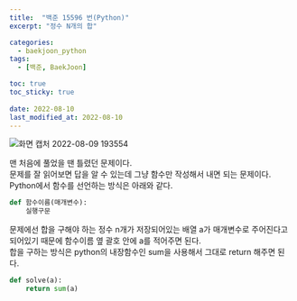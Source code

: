 ```yaml
---
title:  "백준 15596 번(Python)"
excerpt: "정수 N개의 합"

categories:
  - baekjoon_python
tags:
  - [백준, BaekJoon]

toc: true
toc_sticky: true
 
date: 2022-08-10
last_modified_at: 2022-08-10
---
```


![화면 캡처 2022-08-09 193554](https://user-images.githubusercontent.com/106606698/183628112-2cd050bd-0042-4529-9c72-8e015580dab3.png)
 
맨 처음에 풀었을 땐 틀렸던 문제이다.  
문제를 잘 읽어보면 답을 알 수 있는데 그냥 함수만 작성해서 내면 되는 문제이다.  
Python에서 함수를 선언하는 방식은 아래와 같다.
```python
def 함수이름(매개변수):
    실행구문
```
 
문제에선 합을 구해야 하는 정수 n개가 저장되어있는 배열 a가 매개변수로 주어진다고 되어있기 때문에 함수이름 옆 괄호 안에 a를 적어주면 된다.  
합을 구하는 방식은 python의 내장함수인 sum을 사용해서 그대로 return 해주면 된다.  
 
```python
def solve(a):
    return sum(a)   
```  
